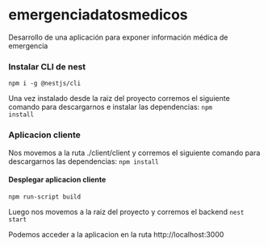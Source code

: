 # emergenciadatosmedicos
Desarrollo de una aplicación para exponer información médica de emergencia

### Instalar CLI de nest
<code>npm i -g @nestjs/cli </code>

Una vez instalado desde la raiz del proyecto corremos el siguiente comando
para descargarnos e instalar las dependencias:
<code>npm install</code>

### Aplicacion cliente

Nos movemos a la ruta ./client/client y corremos el siguiente comando 
para descargarnos las dependencias:
<code>npm install</code>

#### Desplegar aplicacion cliente
<code>npm run-script build</code>

Luego nos movemos a la raiz del proyecto y corremos el backend
<code>nest start</code>

Podemos acceder a la aplicacion en la ruta http://localhost:3000
